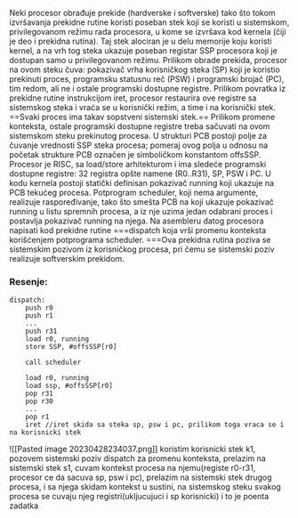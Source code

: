 Neki procesor obrađuje prekide (hardverske i softverske) tako što tokom izvršavanja prekidne rutine koristi poseban stek koji se koristi u sistemskom, privilegovanom režimu rada procesora, u kome se izvršava kod kernela (čiji je deo i prekidna rutina). Taj stek alociran je u delu memorije koju koristi kernel, a na vrh tog steka ukazuje poseban registar SSP procesora koji je dostupan samo u privilegovanom režimu.
Prilikom obrade prekida, procesor na ovom steku čuva: pokazivač vrha korisničkog steka (SP) koji je koristio prekinuti proces, programsku statusnu reč (PSW) i programski brojač (PC), tim redom, ali ne i ostale programski dostupne registre. Prilikom povratka iz prekidne rutine instrukcijom iret, procesor restaurira ove registre sa sistemskog steka i vraća se u korisnički režim, a time i na korisnički stek. ==Svaki proces ima takav sopstveni sistemski stek.== Prilikom promene konteksta, ostale programski dostupne registre treba sačuvati na ovom sistemskom steku prekinutog procesa. U strukturi PCB postoji polje za čuvanje vrednosti SSP steka procesa; pomeraj ovog polja u odnosu na početak strukture PCB označen je simboličkom konstantom offsSSP. Procesor je RISC, sa load/store arhitekturom i ima sledeće programski dostupne registre: 32 registra opšte namene (R0..R31), SP, PSW i PC. U kodu kernela postoji statički definisan pokazivač running koji ukazuje na PCB tekućeg procesa. Potprogram scheduler, koji nema argumente, realizuje raspoređivanje, tako što smešta PCB na koji ukazuje pokazivač running u listu spremnih procesa, a iz nje uzima jedan odabrani proces i postavlja pokazivač running na njega. Na asembleru datog procesora napisati kod prekidne rutine ===dispatch koja vrši promenu konteksta korišćenjem potprograma scheduler. ===Ova prekidna rutina poziva se sistemskim pozivom iz korisničkog procesa, pri čemu se sistemski poziv realizuje softverskim prekidom.
### Resenje:
```
dispatch:
	push r0
	push r1
	...
	push r31
	load r0, running
	store SSP, #offsSSP[r0]

	call scheduler

	load r0, running
	load ssp, #offsSSP[r0]
	pop r31
	pop r30
	...
	pop r1
	iret //iret skida sa steka sp, psw i pc, prilikom toga vraca se i na korisnicki stek
```
![[Pasted image 20230428234037.png]]
koristim korisnicki stek k1, pozovem sistemski poziv dispatch za promenu konteksta, prelazim na sistemski stek s1, cuvam kontekst procesa na njemu(registe r0-r31, procesor ce da sacuva sp, psw i pc), prelazim na sistemski stek drugog procesa, i sa njega skidam kontekst 
u sustini, na sistemskog steku svakog procesa se cuvaju njeg registri(ukljucujuci i sp korisnicki) i to je poenta zadatka